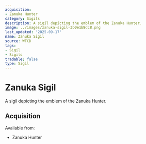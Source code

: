 ```yaml
---
acquisition:
- Zanuka Hunter
category: Sigils
description: A sigil depicting the emblem of the Zanuka Hunter.
image: ../images/zanuka-sigil-3b0e1b8dc8.png
last_updated: '2025-09-17'
name: Zanuka Sigil
source: WFCD
tags:
- Sigil
- Sigils
tradable: false
type: Sigil
---
```


# Zanuka Sigil

A sigil depicting the emblem of the Zanuka Hunter.

## Acquisition

Available from:
- Zanuka Hunter

